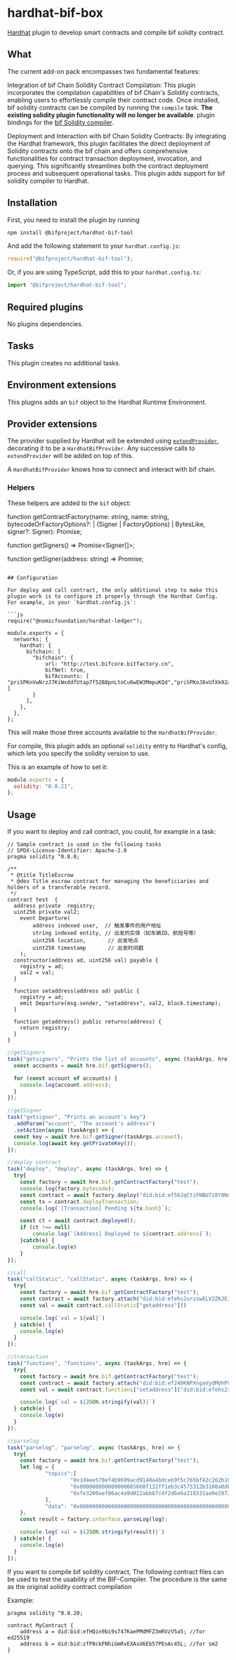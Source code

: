 

# hardhat-bif-box
[Hardhat](https://hardhat.org) plugin to develop smart contracts and compile bif solidty contract.


## What
The current add-on pack encompasses two fundamental features:

Integration of bif Chain Solidity Contract Compilation: This plugin incorporates the compilation capabilities of bif Chain's Solidity contracts, enabling users to effortlessly compile their contract code. Once installed, bif solidity contracts can be compiled by running the `compile` task. **The existing solidity plugin functionality will no longer be available**. plugin bindings for the [bif Solidity compiler](https://github.com/caict-4iot-dev/solc-js.git).

Deployment and Interaction with bif Chain Solidity Contracts: By integrating the Hardhat framework, this plugin facilitates the direct deployment of Solidity contracts onto the bif chain and offers comprehensive functionalities for contract transaction deployment, invocation, and querying. This significantly streamlines both the contract deployment process and subsequent operational tasks.
This plugin adds support for bif solidity compiler to Hardhat. 


## Installation

First, you need to install the plugin by running

```bash
npm install @bifproject/hardhat-bif-tool
```

And add the following statement to your `hardhat.config.js`:

```js
require("@bifproject/hardhat-bif-tool");
```

Or, if you are using TypeScript, add this to your `hardhat.config.ts`:

```js
import "@bifproject/hardhat-bif-tool";
```

## Required plugins

No plugins dependencies.

## Tasks

This plugin creates no additional tasks.

## Environment extensions

This plugins adds an `bif` object to the Hardhat Runtime Environment.

## Provider extensions

The provider supplied by Hardhat will be extended using [`extendProvider`](https://hardhat.org/hardhat-runner/docs/advanced/building-plugins#extending-the-hardhat-provider), decorating it to be a `HardhatBifProvider`. Any successive calls to `extendProvider` will be added on top of this.

A `HardhatBifProvider` knows how to connect and interact with bif chain.

### Helpers

These helpers are added to the `bif` object:

function getContractFactory(name: string, name: string,
    bytecodeOrFactoryOptions?:
        | (Signer | FactoryOptions)
        | BytesLike,
    signer?: Signer): Promise<ContractFactory>;

function getSigners() => Promise<Signer[]>;

function getSigner(address: string) => Promise<Signer>;

```

## Configuration

For deploy and call contract, the only additional step to make this plugin work is to configure it properly through the Hardhat Config. For example, in your `hardhat.config.js`:

```js
require("@nomicfoundation/hardhat-ledger");

module.exports = {
  networks: {
    hardhat: {
      bifchain: [
        "bifchain": {
            url: "http://test.bifcore.bitfactory.cn",
            bifNet: true,
            bifAccounts: [ "priSPKnVwNrzJ7KiWxddfUtap7f52B8pnLtoCu6wEW3MmpuKQd","priSPKoJ8vUfXk92axGtokCDiw8cM7KHznL6iugvNxeANctrdL" ]
        }
      ],
    },
  },
};
```

This will make those three accounts available to the `HardhatBifProvider`.

For compile, this plugin adds an optional `solidity` entry to Hardhat's config, which lets you specify the solidity version to use.

This is an example of how to set it:

```js
module.exports = {
  solidity: "0.8.21",
};
```

## Usage

If you want to deploy and call contract, you could, for example in a task:

```
// Sample contract is used in the following tasks
// SPDX-License-Identifier: Apache-2.0
pragma solidity ^0.8.0;

/**
 * @title TitleEscrow
 * @dev Title escrow contract for managing the beneficiaries and holders of a transferable record.
 */
contract test  {
  address private  registry;
  uint256 private val2;
    event Departure(  
        address indexed user,  // 触发事件的用户地址  
        string indexed entity, // 出发的实体（如车辆ID、航班号等）  
        uint256 location,       // 出发地点  
        uint256 timestamp       // 出发时间戳  
    );
  constructor(address ad, uint256 val) payable {
    registry = ad;
    val2 = val;
  }

  function setaddress(address ad) public {
    registry = ad;
    emit Departure(msg.sender, "setaddress", val2, block.timestamp);  
  }

  function getaddress() public returns(address) {
    return registry;
  }
}
```

```js
//getSigners
task("getsigners", "Prints the list of accounts", async (taskArgs, hre) => {
  const accounts = await hre.bif.getSigners();

  for (const account of accounts) {
    console.log(account.address);
  }
});

//getSigner
task("getsigner", "Prints an account's key")
  .addParam("account", "The account's address")
  .setAction(async (taskArgs) => {
  const key = await hre.bif.getSigner(taskArgs.account);
  console.log(await key.getPrivateKey());
});

//deploy contract
task("deploy", "deploy", async (taskArgs, hre) => {
  try{
    const factory = await hre.bif.getContractFactory("test");
    console.log(factory.bytecode);
    const contract = await factory.deploy("did:bid:ef56JqCtiFNBU7z8Y8Nd47QsNPVNbTu3",10,{value:10})
    const tx = contract.deployTransaction;
    console.log(`[Transaction] Pending ${tx.hash}`);

    const ct = await contract.deployed();
    if (ct !== null)
        console.log(`[Address] Deployed to ${contract.address}`);
    }catch(e) {
        console.log(e)
    }
});

//call
task("callStatic", "callStatic", async (taskArgs, hre) => {
  try{
    const factory = await hre.bif.getContractFactory("test");
    const contract = await factory.attach("did:bid:efehs2xrzswELV2ZKJE3AMFd8g33i4Kt");
    const val = await contract.callStatic["getaddress"]()

    console.log(`val = ${val}`)
  } catch(e) {
    console.log(e)
  }
});

//transaction
task("functions", "functions", async (taskArgs, hre) => {
  try{
    const factory = await hre.bif.getContractFactory("test");
    const contract = await factory.attach("did:bid:ef249KNPXngaVydMUhPCggEx5s1X9DLYM");
    const val = await contract.functions["setaddress"]("did:bid:efehs2xrzswELV2ZKJE3AMFd8g33i4Kt")

    console.log(`val = ${JSON.stringify(val)}`)
  } catch(e) {
    console.log(e)
  }
});

//parselog
task("parselog", "parselog", async (taskArgs, hre) => {
  try{
    const factory = await hre.bif.getContractFactory("test");
    let log = {
            "topics":[
                    "0x1d4ee578ef4b9699acd9140a4bdceb9f5c765bf42c262b109e3d55dd9f3cdd1b",
                    "0x000000000000000065660f132ff1eb3c4575312b3100a0db43990e73b83ccf28",
                    "0xfe3200aef86ac4a9d022abb87c4f2d6e6a310331ae0e29729515dd6d9aa60077"
            ],
            "data": "0x000000000000000000000000000000000000000000000000000000000000000a000000000000000000000000000000000000000000000000000625be8c2050e6"
    };
    const result = factory.interface.parseLog(log);

    console.log(`val = ${JSON.stringify(result)}`)
  } catch(e) {
    console.log(e)
  }
});

```

If you want to compile bif solidity contract, The following contract files can be used to test the usability of the BIF-Compiler. The procedure is the same as the original solidity contract compilation

Example:

```
pragma solidity ^0.8.20;

contract MyContract {
    address a = did:bid:efHQin9bi9s747KaePMdMFZ3mRVzV5a5; //for ed25519
    address b = did:bid:zfP8ckFNhiGmRvEXAsU6Eb57PEnAc45L; //for sm2
}
```



